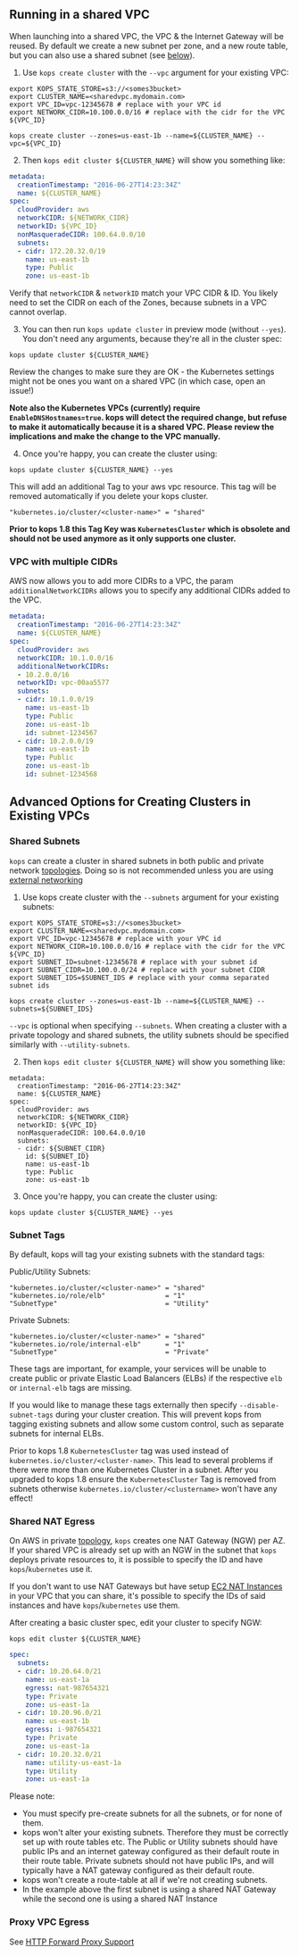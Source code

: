 ## Running in a shared VPC

When launching into a shared VPC, the VPC & the Internet Gateway will be reused. By default we create a new subnet per zone,
and a new route table, but you can also use a shared subnet (see [below](#shared-subnets)).

1. Use `kops create cluster` with the `--vpc` argument for your existing VPC:

  ```shell
  export KOPS_STATE_STORE=s3://<somes3bucket>
  export CLUSTER_NAME=<sharedvpc.mydomain.com>
  export VPC_ID=vpc-12345678 # replace with your VPC id
  export NETWORK_CIDR=10.100.0.0/16 # replace with the cidr for the VPC ${VPC_ID}

  kops create cluster --zones=us-east-1b --name=${CLUSTER_NAME} --vpc=${VPC_ID}
  ```

2. Then `kops edit cluster ${CLUSTER_NAME}` will show you something like:

  ```yaml
  metadata:
    creationTimestamp: "2016-06-27T14:23:34Z"
    name: ${CLUSTER_NAME}
  spec:
    cloudProvider: aws
    networkCIDR: ${NETWORK_CIDR}
    networkID: ${VPC_ID}
    nonMasqueradeCIDR: 100.64.0.0/10
    subnets:
    - cidr: 172.20.32.0/19
      name: us-east-1b
      type: Public
      zone: us-east-1b
  ```

  Verify that `networkCIDR` & `networkID` match your VPC CIDR & ID. 
  You likely need to set the CIDR on each of the Zones, because subnets in a VPC cannot overlap.

3. You can then run `kops update cluster` in preview mode (without `--yes`). 
  You don't need any arguments, because they're all in the cluster spec:

  ```shell
  kops update cluster ${CLUSTER_NAME}
  ```

  Review the changes to make sure they are OK - the Kubernetes settings might 
   not be ones you want on a shared VPC (in which case, open an issue!)

  **Note also the Kubernetes VPCs (currently) require `EnableDNSHostnames=true`. kops will detect the required change,
   but refuse to make it automatically because it is a shared VPC. Please review the implications and make the change
   to the VPC manually.**

4. Once you're happy, you can create the cluster using:

  ```shell
  kops update cluster ${CLUSTER_NAME} --yes
  ```

  This will add an additional Tag to your aws vpc resource. This tag
  will be removed automatically if you delete your kops cluster.

  ```
  "kubernetes.io/cluster/<cluster-name>" = "shared"
  ```

  **Prior to kops 1.8 this Tag Key was `KubernetesCluster` which is obsolete and should
  not be used anymore as it only supports one cluster.**


### VPC with multiple CIDRs

AWS now allows you to add more CIDRs to a VPC, the param `additionalNetworkCIDRs` allows you to specify any additional CIDRs added to the VPC.

```yaml
metadata:
  creationTimestamp: "2016-06-27T14:23:34Z"
  name: ${CLUSTER_NAME}
spec:
  cloudProvider: aws
  networkCIDR: 10.1.0.0/16
  additionalNetworkCIDRs:
  - 10.2.0.0/16
  networkID: vpc-00aa5577
  subnets:
  - cidr: 10.1.0.0/19
    name: us-east-1b
    type: Public
    zone: us-east-1b
    id: subnet-1234567
  - cidr: 10.2.0.0/19
    name: us-east-1b
    type: Public
    zone: us-east-1b
    id: subnet-1234568
```


## Advanced Options for Creating Clusters in Existing VPCs

### Shared Subnets

`kops` can create a cluster in shared subnets in both public and private network [topologies](topology.md). Doing so is not recommended unless you are using [external networking](networking.md#supported-cni-networking)

1. Use kops create cluster with the `--subnets` argument for your existing subnets:

  ```shell
  export KOPS_STATE_STORE=s3://<somes3bucket>
  export CLUSTER_NAME=<sharedvpc.mydomain.com>
  export VPC_ID=vpc-12345678 # replace with your VPC id
  export NETWORK_CIDR=10.100.0.0/16 # replace with the cidr for the VPC ${VPC_ID}
  export SUBNET_ID=subnet-12345678 # replace with your subnet id
  export SUBNET_CIDR=10.100.0.0/24 # replace with your subnet CIDR
  export SUBNET_IDS=$SUBNET_IDS # replace with your comma separated subnet ids

  kops create cluster --zones=us-east-1b --name=${CLUSTER_NAME} --subnets=${SUBNET_IDS}
  ```

  `--vpc` is optional when specifying `--subnets`. When creating a cluster with a 
  private topology and shared subnets, the utility subnets should be specified similarly with `--utility-subnets`.

2. Then `kops edit cluster ${CLUSTER_NAME}` will show you something like:

  ```
  metadata:
    creationTimestamp: "2016-06-27T14:23:34Z"
    name: ${CLUSTER_NAME}
  spec:
    cloudProvider: aws
    networkCIDR: ${NETWORK_CIDR}
    networkID: ${VPC_ID}
    nonMasqueradeCIDR: 100.64.0.0/10
    subnets:
    - cidr: ${SUBNET_CIDR}
      id: ${SUBNET_ID}
      name: us-east-1b
      type: Public
      zone: us-east-1b
  ```

3. Once you're happy, you can create the cluster using:

  ```
  kops update cluster ${CLUSTER_NAME} --yes
  ```

### Subnet Tags

  By default, kops will tag your existing subnets with the standard tags:

  Public/Utility Subnets:
  ```
  "kubernetes.io/cluster/<cluster-name>" = "shared"
  "kubernetes.io/role/elb"               = "1"
  "SubnetType"                           = "Utility"
  ```

  Private Subnets:
  ```
  "kubernetes.io/cluster/<cluster-name>" = "shared"
  "kubernetes.io/role/internal-elb"      = "1"
  "SubnetType"                           = "Private"
  ```
  
  These tags are important, for example, your services will be unable to create public or private Elastic Load Balancers (ELBs) if the respective `elb` or `internal-elb` tags are missing.
  
  If you would like to manage these tags externally then specify `--disable-subnet-tags` during your cluster creation. This will prevent kops from tagging existing subnets and allow some custom control, such as separate subnets for internal ELBs.
  
  Prior to kops 1.8 `KubernetesCluster` tag was used instead of `kubernetes.io/cluster/<cluster-name>`. This lead to several problems if there were more than one Kubernetes Cluster in a subnet. After you upgraded to kops 1.8 ensure the `KubernetesCluster` Tag is removed from subnets otherwise `kubernetes.io/cluster/<clustername>` won't have any effect!

### Shared NAT Egress

On AWS in private [topology](topology.md), `kops` creates one NAT Gateway (NGW) per AZ. If your shared VPC is already set up with an NGW in the subnet that `kops` deploys private resources to, it is possible to specify the ID and have `kops`/`kubernetes` use it.

If you don't want to use NAT Gateways but have setup [EC2 NAT Instances](https://docs.aws.amazon.com/AmazonVPC/latest/UserGuide/VPC_NAT_Instance.html) in your VPC that you can share, it's possible to specify the IDs of said instances and have `kops`/`kubernetes` use them.

After creating a basic cluster spec, edit your cluster to specify NGW:

`kops edit cluster ${CLUSTER_NAME}`

```yaml
spec:
  subnets:
  - cidr: 10.20.64.0/21
    name: us-east-1a
    egress: nat-987654321
    type: Private
    zone: us-east-1a
  - cidr: 10.20.96.0/21
    name: us-east-1b
    egress: i-987654321
    type: Private
    zone: us-east-1a
  - cidr: 10.20.32.0/21
    name: utility-us-east-1a
    type: Utility
    zone: us-east-1a
```

Please note:

* You must specify pre-create subnets for all the subnets, or for none of them.
* kops won't alter your existing subnets.  Therefore they must be correctly set up with route tables etc.  The
  Public or Utility subnets should have public IPs and an internet gateway configured as their default route
  in their route table.  Private subnets should not have public IPs, and will typically have a NAT gateway
  configured as their default route.
* kops won't create a route-table at all if we're not creating subnets.
* In the example above the first subnet is using a shared NAT Gateway while the
  second one is using a shared NAT Instance

### Proxy VPC Egress

See [HTTP Forward Proxy Support](http_proxy.md)
